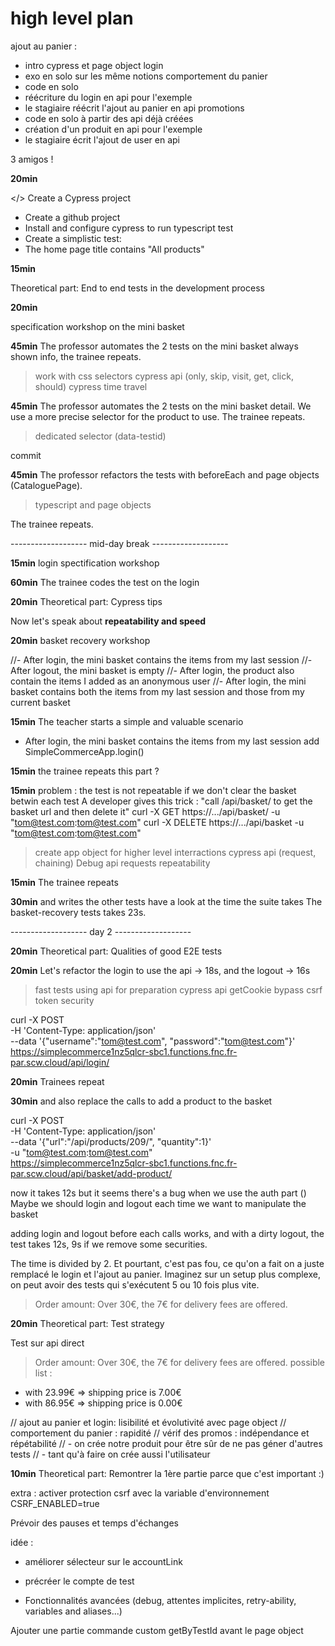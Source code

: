 # high level plan


ajout au panier :
- intro cypress et page object
login
- exo en solo sur les même notions
comportement du panier
- code en solo
- réécriture du login en api pour l'exemple
- le stagiaire réécrit l'ajout au panier en api
promotions
- code en solo à partir des api déjà créées
- création d'un produit en api pour l'exemple
- le stagiaire écrit l'ajout de user en api

3 amigos !


**20min**

</> Create a Cypress project
- Create a github project
- Install and configure cypress to run typescript test
- Create a simplistic test:
- The home page title contains "All products"

**15min**

Theoretical part: End to end tests in the development process


**20min**

specification workshop on the mini basket


**45min**
The professor automates the 2 tests on the mini basket always shown info,
the trainee repeats.

> work with css selectors
> cypress api (only, skip, visit, get, click, should)
> cypress time travel

**45min**
The professor automates the 2 tests on the mini basket detail.
We use a more precise selector for the product to use.
The trainee repeats.

> dedicated selector (data-testid)

commit

**45min**
The professor refactors the tests with beforeEach and page objects (CataloguePage).

> typescript and page objects

The trainee repeats.


------------------- mid-day break -------------------


**15min**
login spectification workshop

**60min**
The trainee codes the test on the login


**20min**
Theoretical part: Cypress tips


Now let's speak about **repeatability and speed**

**20min**
basket recovery workshop

//- After login, the mini basket contains the items from my last session
//- After logout, the mini basket is empty
//- After login, the product also contain the items I added as an anonymous user
//- After login, the mini basket contains both the items from my last session and those from my current basket

**15min**
The teacher starts a simple and valuable scenario
- After login, the mini basket contains the items from my last session
add SimpleCommerceApp.login()

**15min**
the trainee repeats this part ?

**15min**
problem : the test is not repeatable if we don't clear the basket betwin each test
A developer gives this trick :
"call /api/basket/ to get the basket url and then delete it"
curl -X GET https://.../api/basket/ -u "tom@test.com:tom@test.com"
curl -X DELETE https://.../api/basket -u "tom@test.com:tom@test.com"

> create app object for higher level interractions
> cypress api (request, chaining)
> Debug api requests
> repeatability

**15min**
The trainee repeats

**30min**
and writes the other tests
have a look at the time the suite takes
The basket-recovery tests takes 23s.

------------------- day 2 -------------------

**20min**
Theoretical part: Qualities of good E2E tests

**20min**
Let's refactor the login to use the api -> 18s, and the logout -> 16s 
> fast tests using api for preparation
> cypress api getCookie
> bypass csrf token security

curl -X POST \
  -H 'Content-Type: application/json' \
  --data '{"username":"tom@test.com", "password":"tom@test.com"}' \
  https://simplecommerce1nz5qlcr-sbc1.functions.fnc.fr-par.scw.cloud/api/login/

**20min**
Trainees repeat

**30min**
and also replace the calls to add a product to the basket

curl -X POST \
  -H 'Content-Type: application/json' \
  --data '{"url":"/api/products/209/", "quantity":1}' \
  -u "tom@test.com:tom@test.com" \
  https://simplecommerce1nz5qlcr-sbc1.functions.fnc.fr-par.scw.cloud/api/basket/add-product/

now it takes 12s
but it seems there's a bug when we use the auth part ()
Maybe we should login and logout each time we want to manipulate the basket

adding login and logout before each calls works, and with a dirty logout, the test takes 12s, 9s if we remove some securities.

The time is divided by 2. Et pourtant, c'est pas fou, ce qu'on a fait
on a juste remplacé le login et l'ajout au panier.
Imaginez sur un setup plus complexe, on peut avoir des tests qui s'exécutent 5 ou 10 fois plus vite.


> Order amount:
> Over 30€, the 7€ for delivery fees are offered.


**20min**
Theoretical part: Test strategy

Test sur api direct

> Order amount: Over 30€, the 7€ for delivery fees are offered.
possible list :
+ with 23.99€ => shipping price is 7.00€
+ with 86.95€ => shipping price is 0.00€




// ajout au panier et login: lisibilité et évolutivité avec page object
// comportement du panier : rapidité
// vérif des promos : indépendance et répétabilité
//  - on crée notre produit pour être sûr de ne pas géner d'autres tests
//  - tant qu'à faire on crée aussi l'utilisateur



**10min**
Theoretical part: Remontrer la 1ère partie parce que c'est important :)


extra :
activer protection csrf avec la variable d'environnement CSRF_ENABLED=true


Prévoir des pauses et temps d'échanges

idée :
- améliorer sélecteur sur le accountLink
- précréer le compte de test



- Fonctionnalités avancées (debug, attentes implicites, retry-ability, variables and aliases...)

Ajouter une partie commande custom getByTestId avant le page object


